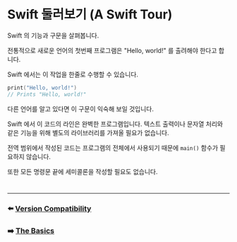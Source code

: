 # Swift 둘러보기 (A Swift Tour)

Swift 의 기능과 구문을 살펴봅니다.

전통적으로 새로운 언어의 첫번째 프로그램은 "Hello, world!" 를 출려해야 한다고 합니다.

Swift 에서는 이 작업을 한줄로 수행할 수 있습니다.

~~~ swift
print("Hello, world!")
// Prints "Hello, world!"
~~~

다른 언어를 알고 있다면 이 구문이 익숙해 보일 것입니다.

Swift 에서 이 코드의 라인은 완벽한 프로그램입니다. 텍스트 출력이나 문자열 처리와 같은 기능을 위해 별도의 라이브러리를 가져올 필요가 없습니다.

전역 범위에서 작성된 코드는 프로그램의 전체에서 사용되기 때문에 `main()` 함수가 필요하지 않습니다.

또한 모든 명령문 끝에 세미콜론을 작성할 필요도 없습니다.

#





***

### ⬅️ [Version Compatibility](https://github.com/Developer-Nova/Swift-Documentation/blob/main/Swift%20Documentation/1.Welcome%20to%20Swift/2.Version%20Compatibility.md)

### ➡️ [The Basics](https://github.com/Developer-Nova/Swift-Documentation/blob/main/Swift%20Documentation/2.Language%20Guide/1.The%20Basics.md)
